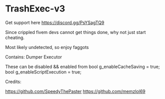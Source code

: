 # TrashExec-v3
Get support here https://discord.gg/PsYSagTQ9

Since crippled fivem devs cannot get things done, why not just start cheating. 

Most likely undetected, so enjoy faggots

Contains:
Dumper
Executor

These can be disabled && enabled from 
bool g_enableCacheSaving = true;
bool g_enableScriptExecution = true;

Credits:

https://github.com/SpeedyThePaster 
https://github.com/memzlol69

